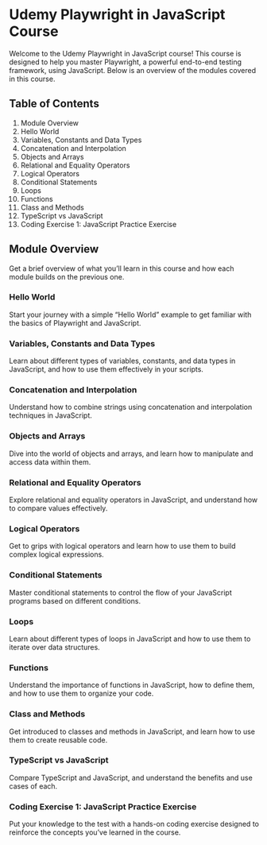 # Udemy Playwright in JavaScript Course

Welcome to the Udemy Playwright in JavaScript course! This course is designed to help you master Playwright, a powerful end-to-end testing framework, using JavaScript. Below is an overview of the modules covered in this course.

## Table of Contents
1. Module Overview
2. Hello World
3. Variables, Constants and Data Types
4. Concatenation and Interpolation
5. Objects and Arrays
6. Relational and Equality Operators
7. Logical Operators
8. Conditional Statements
9. Loops
10. Functions
11. Class and Methods
12. TypeScript vs JavaScript
13. Coding Exercise 1: JavaScript Practice Exercise

## Module Overview
Get a brief overview of what you’ll learn in this course and how each module builds on the previous one.

### Hello World
Start your journey with a simple “Hello World” example to get familiar with the basics of Playwright and JavaScript.

### Variables, Constants and Data Types
Learn about different types of variables, constants, and data types in JavaScript, and how to use them effectively in your scripts.

### Concatenation and Interpolation
Understand how to combine strings using concatenation and interpolation techniques in JavaScript.

### Objects and Arrays
Dive into the world of objects and arrays, and learn how to manipulate and access data within them.

### Relational and Equality Operators
Explore relational and equality operators in JavaScript, and understand how to compare values effectively.

### Logical Operators
Get to grips with logical operators and learn how to use them to build complex logical expressions.

### Conditional Statements
Master conditional statements to control the flow of your JavaScript programs based on different conditions.

### Loops
Learn about different types of loops in JavaScript and how to use them to iterate over data structures.

### Functions
Understand the importance of functions in JavaScript, how to define them, and how to use them to organize your code.

### Class and Methods
Get introduced to classes and methods in JavaScript, and learn how to use them to create reusable code.

### TypeScript vs JavaScript
Compare TypeScript and JavaScript, and understand the benefits and use cases of each.

### Coding Exercise 1: JavaScript Practice Exercise
Put your knowledge to the test with a hands-on coding exercise designed to reinforce the concepts you’ve learned in the course.

